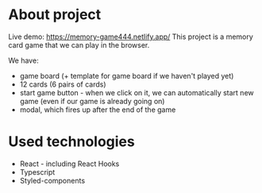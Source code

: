 # About project

Live demo: https://memory-game444.netlify.app/
This project is a memory card game that we can play in the browser. 

We have:
  - game board (+ template for game board if we haven't played yet)
  - 12 cards (6 pairs of cards)
  - start game button - when we click on it, we can automatically start new game (even if our game is already going on)
  - modal, which fires up after the end of the game
  
# Used technologies
  
  - React - including React Hooks
  - Typescript
  - Styled-components
  



